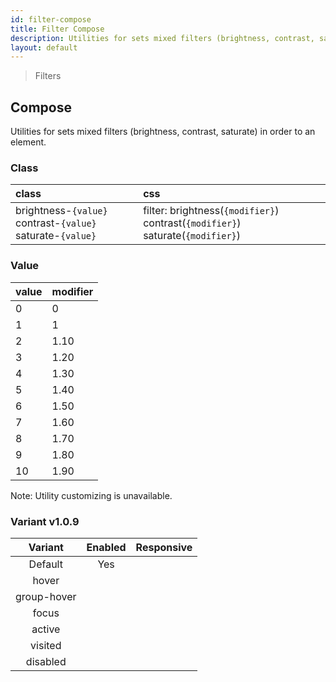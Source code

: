 ```yaml
---
id: filter-compose
title: Filter Compose
description: Utilities for sets mixed filters (brightness, contrast, saturate) in order to an element.
layout: default
---
```


> Filters

## Compose

Utilities for sets mixed filters (brightness, contrast, saturate) in order to an element.

### Class

| <span class="px-3 py-1 text-white bg-charcoal-100 rounded-full">class</span> | <span class="px-3 py-1 text-white bg-charcoal-100 rounded-full">css</span> |
|:--|:--|
| brightness-`{value}` contrast-`{value}` saturate-`{value}` | filter: brightness(`{modifier}`) contrast(`{modifier}`) saturate(`{modifier}`) |

### Value

| <span class="px-3 py-1 text-white bg-charcoal-100 rounded-full">value</span> | <span class="px-3 py-1 text-white bg-charcoal-100 rounded-full">modifier</span> |
|:--|:--|
| 0 | 0 |
| 1 | 1 |
| 2 | 1.10 |
| 3 | 1.20 |
| 4 | 1.30 |
| 5 | 1.40 |
| 6 | 1.50 |
| 7 | 1.60 |
| 8 | 1.70 |
| 9 | 1.80 |
| 10 | 1.90 |

<y class="mx-4 my-4 p-3 border-l-8 border-gray-600 text-sm text-gray-600 bg-gray-200">
  <span class="pr-1 font-semibold">
    Note:
  </span>
  Utility customizing is unavailable.
</y>

### Variant <span class="ml-1 px-2 py-1 text-sm text-gray-600 bg-gray-300">v1.0.9</span>

| <span class="font-semibold underline">Variant</span> | <span class="font-semibold underline">Enabled</span> | <span class="font-semibold underline">Responsive</span> |
|:-:|:-:|:-:|
| Default | Yes | |
| hover| | |
| group-hover | | |
| focus | | |
| active | | |
| visited | | |
| disabled | | |